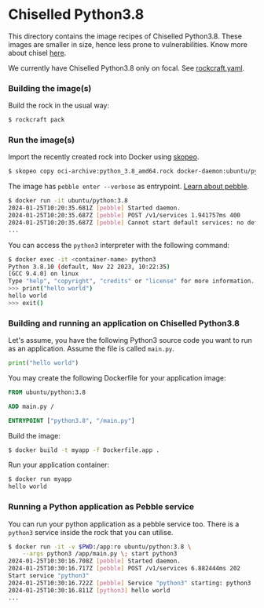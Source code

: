 # Chiselled Python3.8

This directory contains the image recipes of Chiselled Python3.8. These
images are smaller in size, hence less prone to vulnerabilities. Know
more about chisel [here](https://github.com/canonical/chisel).

We currently have Chiselled Python3.8 only on focal. See
[rockcraft.yaml](./rockcraft.yaml).

### Building the image(s)

Build the rock in the usual way:

```sh
$ rockcraft pack
```

### Run the image(s)

Import the recently created rock into Docker using
[skopeo](https://github.com/containers/skopeo).

```sh
$ skopeo copy oci-archive:python_3.8_amd64.rock docker-daemon:ubuntu/python:3.8
```

The image has `pebble enter --verbose` as entrypoint. [Learn about
pebble](https://github.com/canonical/pebble).

```sh
$ docker run -it ubuntu/python:3.8
2024-01-25T10:20:35.681Z [pebble] Started daemon.
2024-01-25T10:20:35.687Z [pebble] POST /v1/services 1.941757ms 400
2024-01-25T10:20:35.687Z [pebble] Cannot start default services: no default services
...
```

You can access the `python3` interpreter with the following command:

```sh
$ docker exec -it <container-name> python3
Python 3.8.10 (default, Nov 22 2023, 10:22:35)
[GCC 9.4.0] on linux
Type "help", "copyright", "credits" or "license" for more information.
>>> print("hello world")
hello world
>>> exit()
```

### Building and running an application on Chiselled Python3.8

Let's assume, you have the following Python3 source code you want to run
as an application. Assume the file is called `main.py`.

```py
print("hello world")
```

You may create the following Dockerfile for your application image:

```Dockerfile
FROM ubuntu/python:3.8

ADD main.py /

ENTRYPOINT ["python3.8", "/main.py"]
```

Build the image:

```sh
$ docker build -t myapp -f Dockerfile.app .
```

Run your application container:

```sh
$ docker run myapp
hello world
```

### Running a Python application as Pebble service

You can run your python application as a pebble service too. There is a
`python3` service inside the rock that you can utilise.

```sh
$ docker run -it -v $PWD:/app:ro ubuntu/python:3.8 \
	--args python3 /app/main.py \; start python3
2024-01-25T10:30:16.708Z [pebble] Started daemon.
2024-01-25T10:30:16.717Z [pebble] POST /v1/services 6.882444ms 202
Start service "python3"
2024-01-25T10:30:16.722Z [pebble] Service "python3" starting: python3 [ /app/main.py ]
2024-01-25T10:30:16.811Z [python3] hello world
...
```
